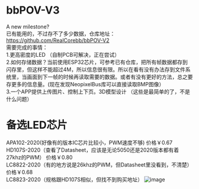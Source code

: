 # bbPOV-V3
A new milestone?  
已有能用的，不过存不了多少数据，仓库地址：https://github.com/RealCorebb/bbPOV-V2  
需要完成的事情：  
1.更高密度的LED （自制PCB可解决，正在尝试）  
2.如何存储数据？当前使用ESP32芯片，可参考已有仓库，把所有帧数据都存到闪存里，但这样不能超过4M，所以信息很有限。所以在看有没有办法存到文件系统里，当画面到下一帧的时候再读取需要的数据。或者有没有更好的方法，总之要存更多的信息量。(现在发现NeopixelBus库可以直接读取BMP图像）  
3.一个APP提供上传图片、控制上下页。3D模型设计 （这些是最简单的了，不是什么问题）  

# 备选LED芯片
APA102-2020(好像有的版本IC芯片比较小，PWM速度不够)                          价格￥0.67  
HD107S-2020（查看了Datasheet，应该是无论5050还是2020版本都有着27khz的PWM）   价格￥0.80  
LC8822-2020（有的地方说是26khz的PWM，但Datasheet里没看到，不清楚）           价格￥0.68  
LC8823-2020（规格跟HD107S相似，但找不到购买地址）
![image](https://github.com/RealCorebb/bbPOV-V3/IMG/LED_Chips.jpg)  
